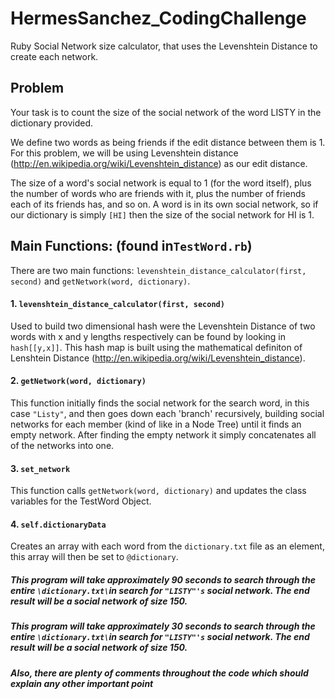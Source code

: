 # HermesSanchez_CodingChallenge
Ruby Social Network size calculator, that uses the Levenshtein Distance to create each network. 

Problem
-------
Your task is to count the size of the social network of the word LISTY in the dictionary provided.

We define two words as being friends if the edit distance between them is 1. For this problem, we will
be using Levenshtein distance (http://en.wikipedia.org/wiki/Levenshtein_distance) as our edit distance.

The size of a word's social network is equal to 1 (for the word itself), plus the number of words who
are friends with it, plus the number of friends each of its friends has, and so on. A word is in its own
social network, so if our dictionary is simply `[HI]` then the size of the social network for HI is 1.

## Main Functions: (found in`TestWord.rb`)

There are two main functions: `levenshtein_distance_calculator(first, second)` and `getNetwork(word, dictionary)`. 
#### 1. `levenshtein_distance_calculator(first, second)`
 Used to build two dimensional hash were the Levenshtein Distance of two words with x and y lengths respectively can be found by looking in `hash[[y,x]]`. This hash map is built using the mathematical definiton of Lenshtein Distance (http://en.wikipedia.org/wiki/Levenshtein_distance). 
#### 2. `getNetwork(word, dictionary)`
This function initially finds the social network for the search word, in this case `"Listy"`, and then goes down each 'branch' recursively, building social networks for each member (kind of like in a Node Tree) until it finds an empty network. After finding the empty network it simply concatenates all of the networks into one. 
#### 3. `set_network`
This function calls `getNetwork(word, dictionary)` and updates the class variables for the TestWord Object. 
#### 4. `self.dictionaryData`
Creates an array with each word from the `dictionary.txt` file as an element, this array will then be set to `@dictionary`. 

##### This program will take approximately 90 seconds to search through the entire `\dictionary.txt\`in search for `"LISTY"'s` social network. The end result will be a social network of size 150.
##### This program will take approximately 30 seconds to search through the entire `\dictionary.txt\`in search for `"LISTY"'s` social network. The end result will be a social network of size 150. 
##### Also, there are plenty of comments throughout the code which should explain any other important point
